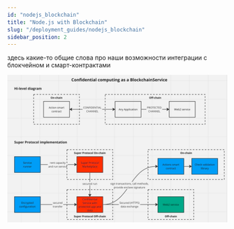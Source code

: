 ```yaml
---
id: "nodejs_blockchain"
title: "Node.js with Blockchain"
slug: "/deployment_guides/nodejs_blockchain"
sidebar_position: 2
---
```


здесь какие-то общие слова про наши возможности интеграции с блокчейном и смарт-контрактами

![img_2.png](img_2.png)